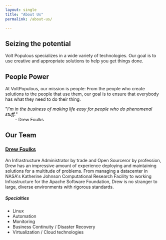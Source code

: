 ```yaml
---
layout: single
title: "About Us"
permalink: /about-us/

---
```


## Seizing the potential
Volt Populous specializes in a wide variety of technologies. Our goal is to use creative and appropriate solutions to help you get things done.

## People Power
At VoltPopulous, our mission is people: From the people who create solutions to the people that use them, our goal is to ensure that everybody has what they need to do their thing.

"*I'm in the business of making life easy for people who do phenomenal stuff.*"<br>
&nbsp; &nbsp; &nbsp; &nbsp; - Drew Foulks

## Our Team

### [Drew Foulks](https://linkedin.com/in/andrewfoulks)

An Infrastructure Administrator by trade and Open Sourceror by profession, Drew has an impressive amount of experience deploying and maintaining solutions for a multitude of problems. From managing a datacenter in NASA's Katherine Johnson Computational Research Facility to working Infrastructure for the Apache Software Foundation, Drew is no stranger to large, diverse environments with rigorous standards.

##### Specialties
  * Linux
  * Automation
  * Monitoring
  * Business Continuity / Disaster Recovery
  * Virtualization / Cloud technologies
